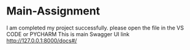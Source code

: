 # Main-Assignment
I am completed my project successfully. please open the file in the VS CODE or PYCHARM
This is main Swagger UI link 
http://127.0.0.1:8000/docs#/
